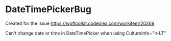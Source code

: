 DateTimePickerBug
=================
Created for the issue https://wpftoolkit.codeplex.com/workitem/20269

Can't change date or time in DateTimePicker when using CultureInfo="lt-LT"